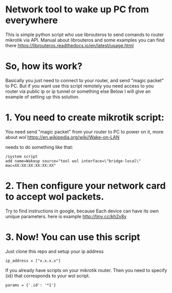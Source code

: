 # Network tool to wake up PC from everywhere
This is simple python script who use librouteros to send comands to router mikrotik via API.
Manual about librouteros and some examples you can find there https://librouteros.readthedocs.io/en/latest/usage.html

# So, how its work?
Basically you just need to connect to your router, and send "magic packet" to PC.
But if you want use this script remotely you need access to you router via public ip or ip tunnel or something else
Below I will give an example of setting up this solution.

# 1. You need to create mikrotik script:
You need send "magic packet" from your router to PC to power on it, more about wol  https://en.wikipedia.org/wiki/Wake-on-LAN

needs to do something like that:
```
/system script
add name=Wakeup source="tool wol interface=\"bridge-local\" mac=XX:XX:XX:XX:XX:XX"
```
# 2. Then configure your network card to accept wol packets.

Try to find instructions in google, because Each device can have its own unique parameters. here is example http://tiny.cc/kh2x8y

# 3. Now! You can use this script
Just clone this repo and setup your ip address

```
ip_address = ["x.x.x.x"]
```
If you already have scripts on your mikrotik router. Then you need to specify {id} that corresponds to your wol script.

```
params = {'.id': '*1'}
```
